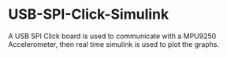 # USB-SPI-Click-Simulink
A USB SPI Click board is used to communicate with a MPU9250 Accelerometer, then real time simulink is used to plot the graphs.
